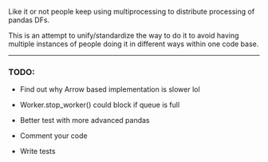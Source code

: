 Like it or not people keep using multiprocessing to distribute processing of
pandas DFs.

This is an attempt to unify/standardize the way to do it to avoid having
multiple instances of people doing it in different ways within one code base.

---
### TODO:

- Find out why Arrow based implementation is slower lol

- Worker.stop_worker() could block if queue is full

- Better test with more advanced pandas

- Comment your code

- Write tests
